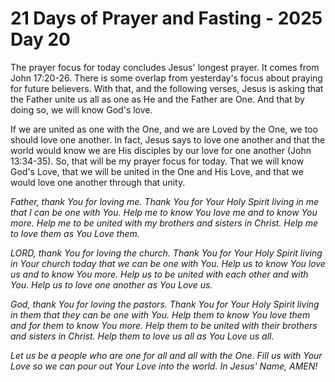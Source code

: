# 21 Days of Prayer and Fasting - 2025 Day 20

The prayer focus for today concludes Jesus' longest prayer. It comes from John 17:20-26. There is some overlap from yesterday's focus about praying for future believers. With that, and the following verses, Jesus is asking that the Father unite us all as one as He and the Father are One. And that by doing so, we will know God's love.

If we are united as one with the One, and we are Loved by the One, we too should love one another. In fact, Jesus says to love one another and that the world would know we are His disciples by our love for one another (John 13:34-35). So, that will be my prayer focus for today. That we will know God's Love, that we will be united in the One and His Love, and that we would love one another through that unity.

*Father, thank You for loving me. Thank You for Your Holy Spirit living in me that I can be one with You. Help me to know You love me and to know You more. Help me to be united with my brothers and sisters in Christ. Help me to love them as You Love them.*

*LORD, thank You for loving the church. Thank You for Your Holy Spirit living in Your church today that we can be one with You. Help us to know You love us and to know You more. Help us to be united with each other and with You. Help us to love one another as You Love us.*

*God, thank You for loving the pastors. Thank You for Your Holy Spirit living in them that they can be one with You. Help them to know You love them and for them to know You more. Help them to be united with their brothers and sisters in Christ. Help them to love us all as You Love us all.*

*Let us be a people who are one for all and all with the One. Fill us with Your Love so we can pour out Your Love into the world. In Jesus' Name, AMEN!*